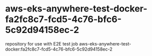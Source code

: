 # aws-eks-anywhere-test-docker-fa2fc8c7-fcd5-4c76-bfc6-5c92d94158ec-2
repository for use with E2E test job aws-eks-anywhere-test-docker:fa2fc8c7-fcd5-4c76-bfc6-5c92d94158ec-2
